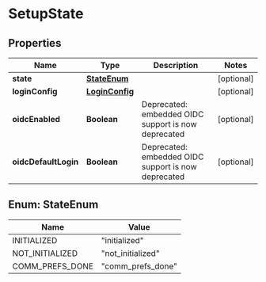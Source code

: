 

# SetupState


## Properties

Name | Type | Description | Notes
------------ | ------------- | ------------- | -------------
**state** | [**StateEnum**](#StateEnum) |  |  [optional]
**loginConfig** | [**LoginConfig**](LoginConfig.md) |  |  [optional]
**oidcEnabled** | **Boolean** | Deprecated: embedded OIDC support is now deprecated |  [optional]
**oidcDefaultLogin** | **Boolean** | Deprecated: embedded OIDC support is now deprecated |  [optional]



## Enum: StateEnum

Name | Value
---- | -----
INITIALIZED | &quot;initialized&quot;
NOT_INITIALIZED | &quot;not_initialized&quot;
COMM_PREFS_DONE | &quot;comm_prefs_done&quot;



